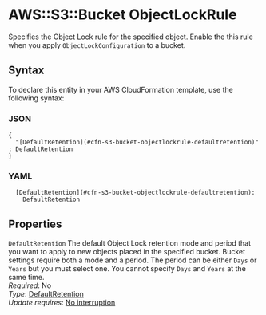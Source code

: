 # AWS::S3::Bucket ObjectLockRule<a name="aws-properties-s3-bucket-objectlockrule"></a>

Specifies the Object Lock rule for the specified object\. Enable the this rule when you apply `ObjectLockConfiguration` to a bucket\.

## Syntax<a name="aws-properties-s3-bucket-objectlockrule-syntax"></a>

To declare this entity in your AWS CloudFormation template, use the following syntax:

### JSON<a name="aws-properties-s3-bucket-objectlockrule-syntax.json"></a>

```
{
  "[DefaultRetention](#cfn-s3-bucket-objectlockrule-defaultretention)" : DefaultRetention
}
```

### YAML<a name="aws-properties-s3-bucket-objectlockrule-syntax.yaml"></a>

```
  [DefaultRetention](#cfn-s3-bucket-objectlockrule-defaultretention): 
    DefaultRetention
```

## Properties<a name="aws-properties-s3-bucket-objectlockrule-properties"></a>

`DefaultRetention`  <a name="cfn-s3-bucket-objectlockrule-defaultretention"></a>
The default Object Lock retention mode and period that you want to apply to new objects placed in the specified bucket\. Bucket settings require both a mode and a period\. The period can be either `Days` or `Years` but you must select one\. You cannot specify `Days` and `Years` at the same time\.  
*Required*: No  
*Type*: [DefaultRetention](aws-properties-s3-bucket-defaultretention.md)  
*Update requires*: [No interruption](https://docs.aws.amazon.com/AWSCloudFormation/latest/UserGuide/using-cfn-updating-stacks-update-behaviors.html#update-no-interrupt)